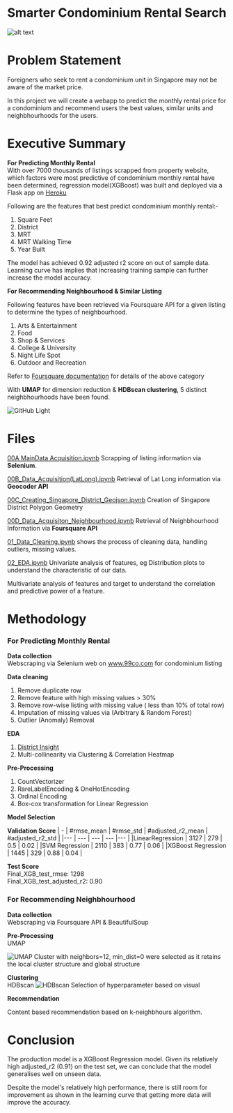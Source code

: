 #  Smarter Condominium Rental Search
![alt text](https://www.ura.gov.sg/-/media/Corporate/Planning/Master-Plan/Housing/Housing_3.jpg?h=400&la=en&w=640)

# Problem Statement
Foreigners who seek to rent a condominium unit in Singapore may not be aware of the market price.

In this project we will create a webapp to predict the monthly rental price for a condominium and recommend users the best values, similar units and neighbhourhoods for the users.

# Executive Summary

**For Predicting Monthly Rental**
<br>With over 7000 thousands of listings scrapped from property website,  which factors were most predictive of condominium monthly rental have been determined, regression model(XGBoost) was built and deployed via a Flask app on [Heroku](https://smartercondosearch.herokuapp.com/predict)

Following are the features that best predict condominium monthly rental:-

1. Square Feet
2. District
3. MRT
4. MRT Walking Time
5. Year Built

The model has achieved 0.92 adjusted r2 score on out of sample data. Learning curve has implies that increasing training sample can further increase the model accuracy.


**For Recommending Neighbourhood & Similar Listing**

Following features have been retrieved via Foursquare API for a given listing to determine the types of neighbourhood.

1. Arts & Entertainment
2. Food
3. Shop & Services
4. College & University
5. Night Life Spot
6. Outdoor and Recreation

Refer to [Foursquare documentation](https://developer.foursquare.com/docs/build-with-foursquare/categories/) for details of the above category

With **UMAP** for dimension reduction & **HDBscan clustering**, 5 distinct neighbhourhoods have been found.

![GitHub Light](https://github.com/Joseph-Gan/SingaporeCondoRental/blob/main/Picture/cluster.png#gh-light-mode-only)


# Files

[00A MainData Acquisition.ipynb](00A_MainData_Acquisition.ipynb)
Scrapping of listing information via **Selenium**.

[00B_Data_Acquisition(LatLong).ipynb](00B_Data_Acquisition(LatLong).ipynb)
Retrieval of Lat Long information via **Geocoder API**

[00C_Creating_Singapore_District_Geojson.ipynb](00C_Creating_Singapore_District_Geojson.ipynb)
Creation of Singapore District Polygon Geometry

[00D_Data_Acquisiton_Neighbourhood.ipynb](00D_Data_Acquisiton_Neighbourhood.ipynb)
Retrieval of Neighbhourhood Information via **Foursquare API**

[01_Data_Cleaning.ipynb](01_Data_Cleaning.ipynb)
shows the process of cleaning data, handling outliers, missing values.

[02_EDA.ipynb](02_EDA.ipynb)
Univariate analysis of features, eg Distribution plots to understand the characteristic of our data.

Multivariate analysis of features and target to understand the correlation and predictive power of a feature.

# Methodology

### For Predicting Monthly Rental
**Data collection**
<br> Webscraping via Selenium web on www.99co.com for condominium listing

**Data cleaning**
1. Remove duplicate row
2. Remove feature with high missing values > 30%
3. Remove row-wise listing with missing value ( less than 10% of total row)
4. Imputation of missing values via (Arbitrary & Random Forest)
5. Outlier (Anomaly) Removal

**EDA**
1. [District Insight](https://github.com/Joseph-Gan/SingaporeCondoRental/blob/main/Picture/Analysis_map.html)
2. Multi-collinearity via Clustering & Correlation Heatmap

**Pre-Processing**
1. CountVectorizer
2. RareLabelEncoding & OneHotEncoding
3. Ordinal Encoding
4. Box-cox transformation  for Linear Regression

**Model Selection**

**Validation Score**
| - | #rmse_mean | #rmse_std | #adjusted_r2_mean | #adjusted_r2_std |
|--- | --- | --- | --- |--- |
|LinearRegression | 3127 | 279 | 0.5 | 0.02 |
|SVM Regression | 2110 | 383 | 0.77 | 0.06 |
|XGBoost Regression | 1445 | 329 | 0.88 | 0.04 |

**Test Score**
<br>Final_XGB_test_rmse: 1298
<br>Final_XGB_test_adjusted_r2: 0.90

### For Recommending Neighbhourhood
**Data collection**
<br> Webscraping via Foursquare API & BeautifulSoup

 **Pre-Processing**
 <br>UMAP

![UMAP](https://github.com/Joseph-Gan/SingaporeCondoRental/blob/main/Picture/UMAP.png#gh-dark-mode-only)
Cluster with neighbors=12, min_dist=0 were selected as it retains the local cluster structure and global structure

 **Clustering**
 <br>HDBscan
![HDBscan](https://github.com/Joseph-Gan/SingaporeCondoRental/blob/main/Picture/HDBscan.png#gh-dark-mode-only)
Selection of hyperparameter based on visual


 **Recommendation**

 Content based recommendation based on k-neighbhours algorithm.

# Conclusion
The production model is a XGBoost Regression model. Given its relatively high adjusted_r2 (0.91) on the test set, we can conclude that the model generalises well on unseen data.


Despite the model's relatively high performance, there is still room for improvement as shown in the learning curve that getting more data will improve the accuracy.
